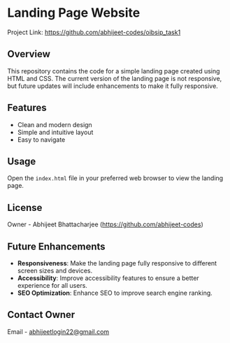 # Landing Page Website  


Project Link: https://github.com/abhijeet-codes/oibsip_task1

## Overview

This repository contains the code for a simple landing page created using HTML and CSS. The current version of the landing page is not responsive, but future updates will include enhancements to make it fully responsive.

## Features

- Clean and modern design
- Simple and intuitive layout
- Easy to navigate

## Usage

Open the `index.html` file in your preferred web browser to view the landing page.


## License
Owner - Abhijeet Bhattacharjee  (https://github.com/abhijeet-codes)

## Future Enhancements

- **Responsiveness**: Make the landing page fully responsive to different screen sizes and devices.
- **Accessibility**: Improve accessibility features to ensure a better experience for all users.
- **SEO Optimization**: Enhance SEO to improve search engine ranking.

## Contact Owner

Email - abhijeetlogin22@gmail.com
